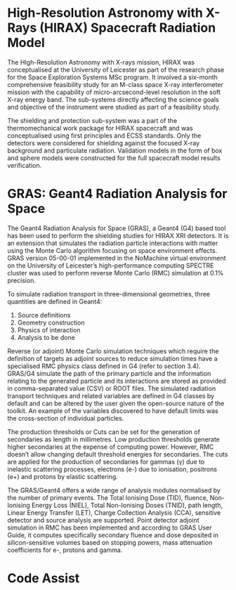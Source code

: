 # High-Resolution Astronomy with X-Rays (HIRAX) Spacecraft Radiation Model

The HIgh-Resolution Astronomy with X-rays mission, HIRAX was conceptualised at the University of Leicester as part of the research phase for the Space Exploration Systems MSc program. It involved a six-month comprehensive feasibility study for an M-class space X-ray interferometer mission with the capability of micro-arcsecond-level resolution in the soft X-ray energy band. The sub-systems directly affecting the science goals and objective of the instrument were studied as part of a feasibility study. 

The shielding and protection sub-system was a part of the thermomechanical work package for HIRAX spacecraft and was conceptualised using first principles and ECSS standards. Only the detectors were considered for shielding against the focused X-ray background and particulate radiation. Validation models in the form of box and sphere models were constructed for the full spacecraft model results verification.

# GRAS: Geant4 Radiation Analysis for Space 

The Geant4 Radiation Analysis for Space (GRAS), a Geant4 (G4) based tool has been used to perform the 
shielding studies for HIRAX XRI detectors. It is an extension that simulates the radiation particle interactions
with matter using the Monte Carlo algorithm focusing on space environment effects. GRAS version 05-00-01 implemented in the NoMachine virtual environment on the University of Leicester’s high-performance 
computing SPECTRE cluster was used to perform reverse Monte Carlo (RMC) simulation at 0.1% precision.  

To simulate radiation transport in three-dimensional geometries, three quantities are defined in Geant4: 
1. Source definitions  
2. Geometry construction 
3. Physics of interaction 
4. Analysis to be done 

Reverse (or adjoint) Monte Carlo simulation techniques which require the definition of targets as adjoint sources to reduce simulation times have a specialised RMC physics class defined in G4 (refer to section 3.4). GRAS/G4 simulate the path of the primary particle and the information relating to the generated particle and its interactions are stored as provided in comma-separated value (CSV) or ROOT files. The simulated radiation transport techniques and related variables are defined in G4 classes by default and can be altered by the user given the open-source nature of the toolkit. An example of the variables discovered to have default limits was the cross-section of individual particles.  

The production thresholds or Cuts can be set for the generation of secondaries as length in millimetres. Low 
production thresholds generate higher secondaries at the expense of computing power. However, RMC doesn’t 
allow changing default threshold energies for secondaries. The cuts are applied for the production of secondaries for gammas (γ) due to inelastic scattering processes, electrons (e-) due to ionisation, positrons (e+) and protons by elastic scattering. 

The GRAS/Geant4 offers a wide range of analysis modules normalised by the number of primary events. The Total Ionising Dose (TID), fluence, Non-Ionising Energy Loss (NIEL), Total Non-Ionising Doses (TNID), path length, Linear Energy Transfer (LET), Charge Collection Analysis (CCA), sensitive detector and source analysis are supported. Point detector adjoint simulation in RMC has been implemented and according to GRAS User Guide, it computes specifically secondary fluence and dose deposited in silicon-sensitive volumes based on stopping powers, mass attenuation coefficients for e-, protons and gamma. 

# Code Assist

